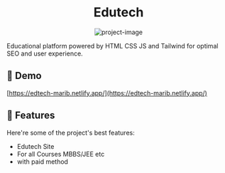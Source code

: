
<h1 align="center" id="title">Edutech</h1>

<p align="center"><img src="https://tradebrains.in/wp-content/uploads/2020/11/Untitled-design.jpg" alt="project-image"></p>

<p id="description">Educational platform powered by HTML CSS JS and Tailwind for optimal SEO and user experience.</p>

<h2>🚀 Demo</h2>

[https://edtech-marib.netlify.app/](https://edtech-marib.netlify.app/)

  
  
<h2>🧐 Features</h2>

Here're some of the project's best features:

*   Edutech Site
*   For all Courses MBBS/JEE etc
*   with paid method
